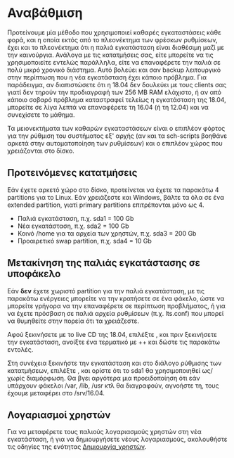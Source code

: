 # Αναβάθμιση

Προτείνουμε μία μέθοδο που χρησιμοποιεί καθαρές εγκαταστάσεις κάθε φορά,
και η οποία εκτός από το πλεονέκτημα των φρέσκων ρυθμίσεων, έχει και το
πλεονέκτημα ότι η παλιά εγκατάσταση είναι διαθέσιμη μαζί με την
καινούργια. Ανάλογα με τις κατατμήσεις σας, είτε μπορείτε να τις
χρησιμοποιείτε εντελώς παράλληλα, είτε να επαναφέρετε την παλιά σε πολύ
μικρό χρονικό διάστημα. Αυτό βολεύει και σαν backup λειτουργικό στην
περίπτωση που η νέα εγκατάσταση έχει κάποιο πρόβλημα. Για παράδειγμα,
αν διαπιστώσετε ότι η 18.04 δεν δουλεύει με τους clients σας γιατί δεν
τηρούν την προδιαγραφή των 256 MB RAM ελάχιστο, ή αν από κάποιο σοβαρό
πρόβλημα καταστραφεί τελείως η εγκατάσταση της 18.04, μπορείτε σε λίγα
λεπτά να επαναφέρετε τη 16.04 (ή τη 12.04) και να συνεχίσετε το
μάθημα.

Τα μειονεκτήματα των καθαρών εγκαταστάσεων είναι ο επιπλέον φόρτος για
την ρύθμιση του συστήματος εξ' αρχής (αν και τα sch-scripts βοηθάνε
αρκετά στην αυτοματοποίηση των ρυθμίσεων) και ο επιπλέον χώρος που
χρειάζονται στο δίσκο.

## Προτεινόμενες κατατμήσεις

Εάν έχετε αρκετό χώρο στο δίσκο, προτείνεται να έχετε τα παρακάτω 4
partitions για το Linux. Εάν χρειάζεστε και Windows, βάλτε τα όλα σε ένα
extended partition, γιατί primary partitions επιτρέπονται μόνο ως 4.

  - Παλιά εγκατάσταση, π.χ. sda1 = 100 Gb
  - Νέα εγκατάσταση, π.χ. sda2 = 100 Gb
  - Κοινό /home για τα αρχεία των χρηστών, π.χ. sda3 = 200 Gb
  - Προαιρετικό swap partition, π.χ. sda4 = 10 Gb

## Μετακίνηση της παλιάς εγκατάστασης σε υποφάκελο

Εάν **δεν** έχετε χωριστό partition για την παλιά εγκατάσταση, με τις
παρακάτω ενέργειες μπορείτε να την κρατήσετε σε ένα φάκελο, ώστε να
μπορείτε γρήγορα να την επαναφέρετε σε περίπτωση προβλήματος, ή για να
έχετε πρόσβαση σε παλιά αρχεία ρυθμίσεων (π.χ. lts.conf) που μπορεί να
θυμηθείτε στην πορεία ότι τα χρειάζεστε.

Αφού ξεκινήσετε με το live CD της 18.04, επιλέξτε , και πριν ξεκινήσετε
την εγκατάσταση, ανοίξτε ένα τερματικό με ++ και δώστε τις παρακάτω
εντολές.

Στη συνέχεια ξεκινήστε την εγκατάσταση και στο διάλογο ρύθμισης των
κατατμήσεων, επιλέξτε , και ορίστε ότι το sda1 θα χρησιμοποιηθεί
ως/χωρίς διαμόρφωση. Θα βγει αργότερα μια προειδοποίηση ότι εάν
υπάρχουν φάκελοι /var, /lib, /usr κτλ θα διαγραφούν, αγνοήστε τη,
τους έχουμε μεταφέρει στο /srv/16.04.

## Λογαριασμοί χρηστών

Για να μεταφέρετε τους παλιούς λογαριασμούς χρηστών στη νέα εγκατάσταση,
ή για να δημιουργήσετε νέους λογαριασμούς, ακολουθήστε τις οδηγίες της
ενότητας
[Δημιουργία_χρηστών](../sch-scripts/Χρήστες/Δημιουργία_χρηστών.md).

